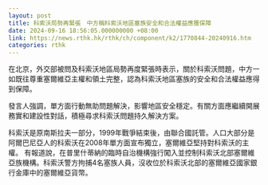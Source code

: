 ```yaml
---
layout: post
title: 科索沃局勢再緊張　中方稱科索沃地區塞族安全和合法權益應獲保障
date: 2024-09-16 18:56:05.000000000 +08:00
link: https://news.rthk.hk/rthk/ch/component/k2/1770844-20240916.htm
categories: rthk
---
```


在北京，外交部被問及科索沃地區局勢再度緊張時表示，關於科索沃問題，中方一如既往尊重塞爾維亞主權和領土完整，認為科索沃地區塞族的安全和合法權益應得到保障。

發言人強調，單方面行動無助問題解決，影響地區安全穩定。有關方面應繼續開展務實和建設性對話，積極尋求科索沃問題持久解決方案。

科索沃是原南斯拉夫一部分，1999年戰爭結束後，由聯合國託管。人口大部分是阿爾巴尼亞人的科索沃在2008年單方面宣布獨立，塞爾維亞堅持對科索沃的主權。 有報道說，在普里什蒂納的臨時自治機構強行闖入並控制科索沃北部塞爾維亞族機構。科索沃警方拘捕4名塞族人員，沒收位於科索沃北部的塞爾維亞國家銀行金庫中的塞爾維亞貨幣。
